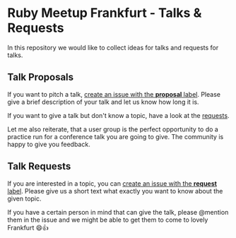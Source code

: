 # Ruby Meetup Frankfurt - Talks & Requests

In this repository we would like to collect ideas for talks and requests for talks.

## Talk Proposals

If you want to pitch a talk, [create an issue with the **proposal** label](https://github.com/ruby-frankfurt/talks/issues/new?labels=proposal). Please give a brief description of your talk and let us know how long it is.

If you want to give a talk but don't know a topic, have a look at the [requests](https://github.com/ruby-frankfurt/talks/labels/request).

Let me also reiterate, that a user group is the perfect opportunity to do a practice run for a conference talk you are going to give. The community is happy to give you feedback.

## Talk Requests

If you are interested in a topic, you can [create an issue with the **request** label](https://github.com/ruby-frankfurt/talks/issues/new?labels=request). Please give us a short text what exactly you want to know about the given topic.

If you have a certain person in mind that can give the talk, please @mention them in the issue and we might be able to get them to come to lovely Frankfurt :smile::+1:
